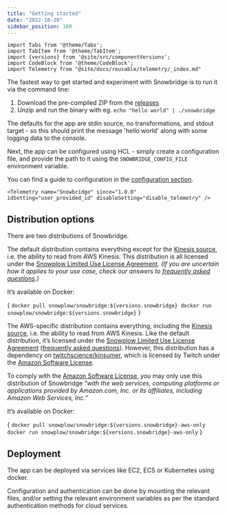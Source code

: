 ```yaml
---
title: "Getting started"
date: "2022-10-20"
sidebar_position: 100
---
```


```mdx-code-block
import Tabs from '@theme/Tabs';
import TabItem from '@theme/TabItem';
import {versions} from '@site/src/componentVersions';
import CodeBlock from '@theme/CodeBlock';
import Telemetry from "@site/docs/reusable/telemetry/_index.md"
```

The fastest way to get started and experiment with Snowbridge is to run it via the command line:

1. Download the pre-compiled ZIP from the [releases](https://github.com/snowplow/snowbridge/releases/)
2. Unzip and run the binary with eg. `echo "hello world" | ./snowbridge`

The defaults for the app are stdin source, no transformations, and stdout target - so this should print the message 'hello world' along with some logging data to the console.

Next, the app can be configured using HCL - simply create a configuration file, and provide the path to it using the `SNOWBRIDGE_CONFIG_FILE` environment variable.

You can find a guide to configuration in the [configuration section](/docs/api-reference/snowbridge/configuration/index.md).


```mdx-code-block
<Telemetry name="Snowbridge" since="1.0.0" idSetting="user_provided_id" disableSetting="disable_telemetry" />
```

## Distribution options

There are two distributions of Snowbridge.

<Tabs groupId="cloud" queryString>
  <TabItem value="default" label="Default" default>

The default distribution contains everything except for the [Kinesis source](/docs/api-reference/snowbridge/configuration/sources/kinesis.md), i.e. the ability to read from AWS Kinesis. This distribution is all licensed under the [Snowplow Limited Use License Agreement](/limited-use-license-1.0/). _(If you are uncertain how it applies to your use case, check our answers to [frequently asked questions](/docs/resources/limited-use-license-faq/index.md).)_

It’s available on Docker:

<CodeBlock language="bash">{
`docker pull snowplow/snowbridge:${versions.snowbridge}
docker run snowplow/snowbridge:${versions.snowbridge}`
}</CodeBlock>


  </TabItem>
  <TabItem value="aws" label="AWS-specific (includes Kinesis source)" default>

The AWS-specific distribution contains everything, including the [Kinesis source](/docs/api-reference/snowbridge/configuration/sources/kinesis.md), i.e. the ability to read from AWS Kinesis. Like the default distribution, it’s licensed under the [Snowplow Limited Use License Agreement](/limited-use-license-1.0/) ([frequently asked questions](/docs/resources/limited-use-license-faq/index.md)). However, this distribution has a dependency on [twitchscience/kinsumer](https://github.com/twitchscience/kinsumer), which is licensed by Twitch under the [Amazon Software License](https://github.com/twitchscience/kinsumer/blob/master/LICENSE).

To comply with the [Amazon Software License](https://github.com/twitchscience/kinsumer/blob/master/LICENSE), you may only use this distribution of Snowbridge _“with the web services, computing platforms or applications provided by Amazon.com, Inc. or its affiliates, including Amazon Web Services, Inc.”_

It’s available on Docker:

<CodeBlock language="bash">{
`docker pull snowplow/snowbridge:${versions.snowbridge}-aws-only
docker run snowplow/snowbridge:${versions.snowbridge}-aws-only`
}</CodeBlock>

  </TabItem>
</Tabs>

## Deployment

The app can be deployed via services like EC2, ECS or Kubernetes using docker.

Configuration and authentication can be done by mounting the relevant files, and/or setting the relevant environment variables as per the standard authentication methods for cloud services.
